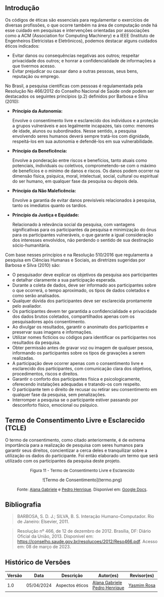 ## Introdução
Os códigos de éticas são essenciais para regulamentar o exercícios de diversas profissões, o que ocorre também na área de computação onde há esse cuidado em pesquisas e intervenções orientadas por associações como a ACM (Association for Computing Machinery) e a IEEE (Instituto de Engenheiros Eletricistas e Eletrônicos), podemos destacar alguns cuidados éticos indicados:
<ul>
<li>Evitar danos ou consequências negativas aos outros; respeitar privacidade dos outros; e honrar a confidencialidade de informações a que tivermos acesso.</li>
<li>Evitar prejudicar ou causar dano a outras pessoas, seus bens, reputação ou emprego.</li>
</ul>

No Brasil, a pesquisa científicas com pessoas é regulamentada pela Resolução No 466/2012 do Conselho Nacional de Saúde onde podem ser destacados os seguintes princípios (p.2) definidos por Barbosa e Silva (2010):
<ul>
        <li>
            <strong>Princípio da Autonomia:</strong>
            <p>Envolve o consentimento livre e esclarecido dos indivíduos e a proteção a grupos vulneráveis e aos legalmente incapazes, tais como: menores de idade, alunos ou subordinados. Nesse sentido, a pesquisa envolvendo seres humanos deverá sempre tratá-los com dignidade, respeitá-los em sua autonomia e defendê-los em sua vulnerabilidade.</p>
        </li>
        <li>
            <strong>Princípio da Beneficência:</strong>
            <p>Envolve a ponderação entre riscos e benefícios, tanto atuais como potenciais, individuais ou coletivos, comprometendo-se com o máximo de benefícios e o mínimo de danos e riscos. Os danos podem ocorrer na dimensão física, psíquica, moral, intelectual, social, cultural ou espiritual do ser humano, em qualquer fase da pesquisa ou depois dela.</p>
        </li>
        <li>
            <strong>Princípio da Não Maleficência:</strong>
            <p>Envolve a garantia de evitar danos previsíveis relacionados à pesquisa, tanto os imediatos quanto os tardios.</p>
        </li>
        <li>
            <strong>Princípio da Justiça e Equidade:</strong>
            <p>Relacionado à relevância social da pesquisa, com vantagens significativas para os participantes da pesquisa e minimização do ônus para os participantes vulneráveis, o que garante a igual consideração dos interesses envolvidos, não perdendo o sentido de sua destinação sócio-humanitária.</p>
        </li>
    </ul>

Com base nesses princípios e na Resolução 510/2016 que regulamenta a pesquisa em Ciências Humanas e Sociais, as diretrizes sugeridas por Barbosa e Silva (2010) são:
<ul>
        <li>
            O pesquisador deve explicar os objetivos da pesquisa aos participantes e detalhar claramente a sua participação esperada.
        </li>
        <li>
            Durante a coleta de dados, deve ser informado aos participantes sobre o que ocorrerá, o tempo aproximado, os tipos de dados coletados e como serão analisados.
        </li>
        <li>
            Qualquer dúvida dos participantes deve ser esclarecida prontamente pelo avaliador.
        </li>
        <li>
            Os participantes devem ter garantida a confidencialidade e privacidade dos dados brutos coletados, compartilhados apenas com os pesquisadores após consentimento.
        </li>
        <li>
            Ao divulgar os resultados, garantir o anonimato dos participantes e preservar suas imagens e informações.
        </li>
        <li>
            Utilizar nomes fictícios ou códigos para identificar os participantes nos resultados da pesquisa.
        </li>
        <li>
            Obter permissão antes de gravar voz ou imagem de qualquer pessoa, informando os participantes sobre os tipos de gravações a serem realizadas.
        </li>
        <li>
            A participação deve ocorrer apenas com o consentimento livre e esclarecido dos participantes, com comunicação clara dos objetivos, procedimentos, riscos e direitos.
        </li>
        <li>
            Garantir o conforto dos participantes física e psicologicamente, oferecendo instalações adequadas e tratando-os com respeito.
        </li>
        <li>
            O participante tem o direito de recusar ou retirar seu consentimento em qualquer fase da pesquisa, sem penalizações.
        </li>
        <li>
            Interromper a pesquisa se o participante estiver passando por desconforto físico, emocional ou psíquico.
        </li>
    </ul>

## Termo de Consentimento Livre e Esclarecido (TCLE)
O termo de consentimento, como citado anteriormente, é de extrema importância para a realização de pesquisa com seres humanos para garantir seus direitos, concientizar a cerca deles e tranquilizar sobre a utilização os dados do participante. Foi então elaborado um termo que será utilizado com os participantes da pesquisa deste projeto.

<font size="2"><p style="text-align: center"> Figura 11 - Termo de Consentimento Livre e Esclarecido </p></font>

<center>![Termo de Consentimento](termo.png) </center>

<font size="2"><p style="text-align: center"> Fonte: [Alana Gabriele](https://github.com/alanagabriele) e [Pedro Henrique](https://github.com/PedroHenrique061). Disponível em: [Google Docs](https://docs.google.com/document/d/1SYxAgTJFDZQ4u4j6DUbN0arY3rBEV0UuM4vYtjSpkd8/edit?usp=sharing).</p></font>


## Bibliografia
> BARBOSA, S. D. J.; SILVA, B. S. Interação Humano-Computador. Rio de Janeiro: Elsevier, 2011. <br>

> Resolução nº 466, de 12 de dezembro de 2012. Brasília, DF: Diário Oficial da União, 2013. Disponível em: https://conselho.saude.gov.br/resolucoes/2012/Reso466.pdf. Acesso em: 08 de março de 2023.



## Histórico de Versões

| Versão |    Data    | Descrição                                 | Autor(es)                                       | Revisor(es)                                    |
| ------ | :--------: | ----------------------------------------- | ----------------------------------------------- | ---------------------------------------------- |
| 1.0    | 05/04/2024 | Aspectos éticos | [Alana Gabriele](https://github.com/alanagabriele) <br> [Pedro Henrique](https://github.com/PedroHenrique061) |   [Yasmim Rosa](https://github.com/yaskisoba)  |

